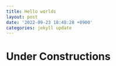```yaml
---
title: Hello worlds
layout: post
date: '2022-09-23 18:48:28 +0900'
categories: jekyll update
---
```


# Under Constructions
